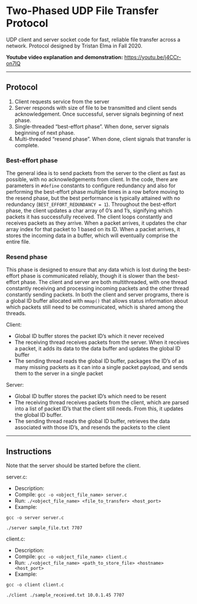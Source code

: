 # Two-Phased UDP File Transfer Protocol

UDP client and server socket code for fast, reliable file transfer across a network. Protocol designed by Tristan Elma in Fall 2020.

**Youtube video explanation and demonstration:** https://youtu.be/j4CCr-on7IQ

---

## Protocol

1. Client requests service from the server
2. Server responds with size of file to be transmitted and client sends acknowledgement. Once successful, server signals beginning of next phase.
3. Single-threaded “best-effort phase”. When done, server signals beginning of next phase.
4. Multi-threaded “resend phase”. When done, client signals that transfer is complete.

### Best-effort phase
The general idea is to send packets from the server to the client as fast as possible, with no acknowledgements from client. In the code, there are parameters in `#define` constants to configure redundancy and also for performing the best-effort phase multiple times in a row before moving to the resend phase, but the best performance is typically attained with no redundancy (`BEST_EFFORT_REDUNDANCY = 1`). Throughout the best-effort phase, the client updates a char array of 0’s and 1’s, signifying which packets it has successfully received. The client loops constantly and receives packets as they arrive. When a packet arrives, it updates the char array index for that packet to 1 based on its ID. When a packet arrives, it stores the incoming data in a buffer, which will eventually comprise the entire file.

### Resend phase
This phase is designed to ensure that any data which is lost during the best-effort phase is communicated reliably, though it is slower than the best-effort phase. The client and server are both multithreaded, with one thread constantly receiving and processing incoming packets and the other thread constantly sending packets. In both the client and server programs, there is a global ID buffer allocated with `mmap()` that allows status information about which packets still need to be communicated, which is shared among the threads.

Client:
- Global ID buffer stores the packet ID’s which it never received
- The receiving thread receives packets from the server. When it receives a packet, it adds its data to the data buffer and updates the global ID buffer
- The sending thread reads the global ID buffer, packages the ID’s of as many missing packets as it can into a single packet payload, and sends them to the server in a single packet

Server:
- Global ID buffer stores the packet ID’s which need to be resent
- The receiving thread receives packets from the client, which are parsed into a list of packet ID’s that the client still needs. From this, it updates the global ID buffer.
- The sending thread reads the global ID buffer, retrieves the data associated with those ID’s, and resends the packets to the client

---

## Instructions
Note that the server should be started before the client.

server.c:
- Description: 
- Compile: `gcc -o <object_file_name> server.c`
- Run: `./<object_file_name> <file_to_transfer> <host_port>`
- Example:

`gcc -o server server.c`

`./server sample_file.txt 7707`

client.c:
- Description: 
- Compile: `gcc -o <object_file_name> client.c`
- Run: `./<object_file_name> <path_to_store_file> <hostname> <host_port>`
- Example:

`gcc -o client client.c`

`./client ./sample_received.txt 10.0.1.45 7707`
